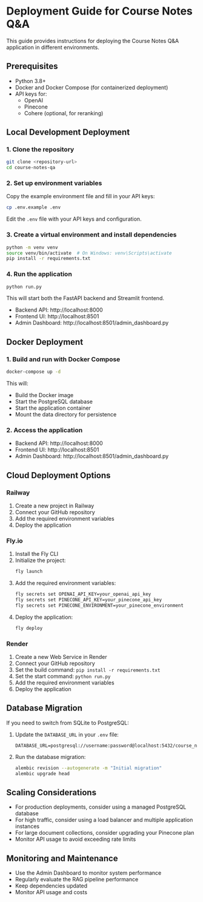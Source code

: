# Deployment Guide for Course Notes Q&A

This guide provides instructions for deploying the Course Notes Q&A application in different environments.

## Prerequisites

- Python 3.8+
- Docker and Docker Compose (for containerized deployment)
- API keys for:
  - OpenAI
  - Pinecone
  - Cohere (optional, for reranking)

## Local Development Deployment

### 1. Clone the repository

```bash
git clone <repository-url>
cd course-notes-qa
```

### 2. Set up environment variables

Copy the example environment file and fill in your API keys:

```bash
cp .env.example .env
```

Edit the `.env` file with your API keys and configuration.

### 3. Create a virtual environment and install dependencies

```bash
python -m venv venv
source venv/bin/activate  # On Windows: venv\Scripts\activate
pip install -r requirements.txt
```

### 4. Run the application

```bash
python run.py
```

This will start both the FastAPI backend and Streamlit frontend.

- Backend API: http://localhost:8000
- Frontend UI: http://localhost:8501
- Admin Dashboard: http://localhost:8501/admin_dashboard.py

## Docker Deployment

### 1. Build and run with Docker Compose

```bash
docker-compose up -d
```

This will:
- Build the Docker image
- Start the PostgreSQL database
- Start the application container
- Mount the data directory for persistence

### 2. Access the application

- Backend API: http://localhost:8000
- Frontend UI: http://localhost:8501
- Admin Dashboard: http://localhost:8501/admin_dashboard.py

## Cloud Deployment Options

### Railway

1. Create a new project in Railway
2. Connect your GitHub repository
3. Add the required environment variables
4. Deploy the application

### Fly.io

1. Install the Fly CLI
2. Initialize the project:
   ```bash
   fly launch
   ```
3. Add the required environment variables:
   ```bash
   fly secrets set OPENAI_API_KEY=your_openai_api_key
   fly secrets set PINECONE_API_KEY=your_pinecone_api_key
   fly secrets set PINECONE_ENVIRONMENT=your_pinecone_environment
   ```
4. Deploy the application:
   ```bash
   fly deploy
   ```

### Render

1. Create a new Web Service in Render
2. Connect your GitHub repository
3. Set the build command: `pip install -r requirements.txt`
4. Set the start command: `python run.py`
5. Add the required environment variables
6. Deploy the application

## Database Migration

If you need to switch from SQLite to PostgreSQL:

1. Update the `DATABASE_URL` in your `.env` file:
   ```
   DATABASE_URL=postgresql://username:password@localhost:5432/course_notes_qa
   ```

2. Run the database migration:
   ```bash
   alembic revision --autogenerate -m "Initial migration"
   alembic upgrade head
   ```

## Scaling Considerations

- For production deployments, consider using a managed PostgreSQL database
- For high traffic, consider using a load balancer and multiple application instances
- For large document collections, consider upgrading your Pinecone plan
- Monitor API usage to avoid exceeding rate limits

## Monitoring and Maintenance

- Use the Admin Dashboard to monitor system performance
- Regularly evaluate the RAG pipeline performance
- Keep dependencies updated
- Monitor API usage and costs
